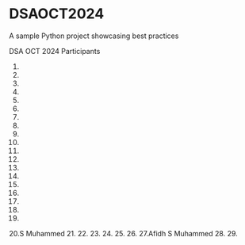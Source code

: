 # DSAOCT2024
A sample Python project showcasing best practices

DSA OCT 2024 Participants

1.
2.
3.
4.
5.
6.
7.
8.
9.
10.
11.
12.
13.
14.
15.
16.
17.
18.
19.
20.S Muhammed
21.
22.
23.
24.
25.
26.
27.Afidh S Muhammed
28.
29.
